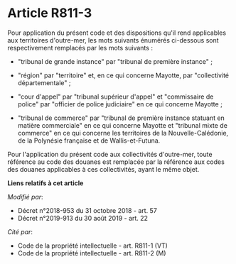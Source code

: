 # Article R811-3

Pour application du présent code et des dispositions qu'il rend applicables aux territoires d'outre-mer, les mots suivants
énumérés ci-dessous sont respectivement remplacés par les mots suivants :

- "tribunal de grande instance" par "tribunal de première instance" ;

- "région" par "territoire" et, en ce qui concerne Mayotte, par "collectivité départementale" ;

- "cour d'appel" par "tribunal supérieur d'appel" et "commissaire de police" par "officier de police judiciaire" en ce qui
concerne Mayotte ;

- "tribunal de commerce" par "tribunal de première instance statuant en matière commerciale" en ce qui concerne Mayotte et
"tribunal mixte de commerce" en ce qui concerne les territoires de la Nouvelle-Calédonie, de la Polynésie française et de
Wallis-et-Futuna.

Pour l'application du présent code aux collectivités d'outre-mer, toute référence au code des douanes est remplacée par la
référence aux codes des douanes applicables à ces collectivités, ayant le même objet.

**Liens relatifs à cet article**

_Modifié par_:

  - Décret n°2018-953 du 31 octobre 2018 - art. 57
  - Décret n°2019-913 du 30 août 2019 - art. 22

_Cité par_:

  - Code de la propriété intellectuelle - art. R811-1 (VT)
  - Code de la propriété intellectuelle - art. R811-2 (M)
